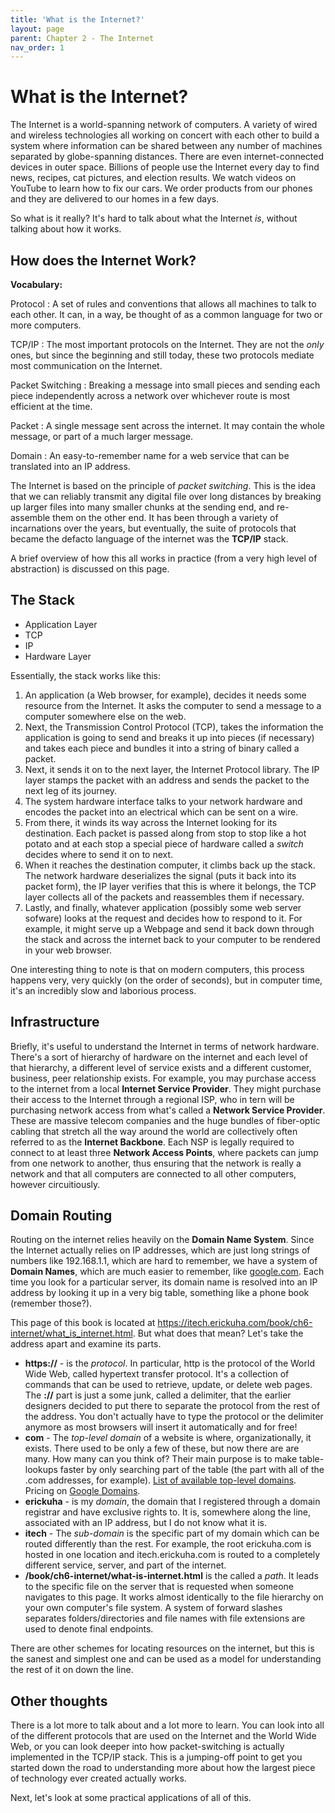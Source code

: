 ```yaml
--- 
title: 'What is the Internet?'
layout: page
parent: Chapter 2 - The Internet
nav_order: 1
---
```


What is the Internet?
=====================

The Internet is a world-spanning network of computers. A variety of wired and wireless technologies all working on concert with each other to build a system where information can be shared between any number of machines separated by globe-spanning distances. There are even internet-connected devices in outer space. Billions of people use the Internet every day to find news, recipes, cat pictures, and election results. We watch videos on YouTube to learn how to fix our cars. We order products from our phones and they are delivered to our homes in a few days.

So what is it really? It's hard to talk about what the Internet *is*, without talking about how it works.

How does the Internet Work?
---------------------------

**Vocabulary:**

Protocol
: A set of rules and conventions that allows all machines to talk to each other. It can, in a way, be thought of as a common language for two or more computers.

TCP/IP
: The most important protocols on the Internet. They are not the *only* ones, but since the beginning and still today, these two protocols mediate most communication on the Internet.

Packet Switching
: Breaking a message into small pieces and sending each piece independently across a network over whichever route is most efficient at the time.

Packet
: A single message sent across the internet. It may contain the whole message, or part of a much larger message.

Domain
: An easy-to-remember name for a web service that can be translated into an IP address.

The Internet is based on the principle of *packet switching*. This is
the idea that we can reliably transmit any digital file over long
distances by breaking up larger files into many smaller chunks at the
sending end, and re-assemble them on the other end. It has been through
a variety of incarnations over the years, but eventually, the suite of
protocols that became the defacto language of the internet was the
**TCP/IP** stack.

A brief overview of how this all works in practice (from a very high
level of abstraction) is discussed on this page.

The Stack
---------

-   Application Layer
-   TCP
-   IP
-   Hardware Layer

Essentially, the stack works like this:

1.  An application (a Web browser, for example), decides it needs some
    resource from the Internet. It asks the computer to send a message to a computer somewhere else on the web.
2.  Next, the Transmission Control Protocol (TCP), takes the information the
    application is going to send and breaks it up into pieces
    (if necessary) and takes each piece and bundles it into a string of binary called a packet.
3.  Next, it sends it on to the next layer, the Internet
    Protocol library. The IP layer stamps the packet with an address and
    sends the packet to the next leg of its journey.
4.  The system hardware interface talks to your network hardware and
    encodes the packet into an electrical which can be sent on
    a wire.
5.  From there, it winds its way across the Internet looking for
    its destination. Each packet is passed along from stop to stop like
    a hot potato and at each stop a special piece of hardware called a *switch* decides where to send it on
    to next.
6.  When it reaches the destination computer, it climbs back up
    the stack. The network hardware deserializes the signal (puts it
    back into its packet form), the IP layer verifies that this is where
    it belongs, the TCP layer collects all of the packets and
    reassembles them if necessary.
7.  Lastly, and finally, whatever application (possibly some web
    server sofware) looks at the request and decides how to respond
    to it. For example, it might serve up a Webpage and send it back
    down through the stack and across the internet back to your computer
    to be rendered in your web browser.

One interesting thing to note is that on modern computers, this process happens very, very
quickly (on the order of seconds), but in computer time, it's an
incredibly slow and laborious process.

Infrastructure
--------------

Briefly, it's useful to understand the Internet in terms of network
hardware. There's a sort of hierarchy of hardware on the internet and
each level of that hierarchy, a different level of service exists and a
different customer, business, peer relationship exists. For example, you
may purchase access to the internet from a local **Internet Service
Provider**. They might purchase their access to the Internet through a
regional ISP, who in tern will be purchasing network access from what's
called a **Network Service Provider**. These are massive telecom
companies and the huge bundles of fiber-optic cabling that stretch all
the way around the world are collectively often referred to as the
**Internet Backbone**. Each NSP is legally required to connect to at
least three **Network Access Points**, where packets can jump from one
network to another, thus ensuring that the network is really a network
and that all computers are connected to all other computers, however
circuitiously.

Domain Routing
--------------

Routing on the internet relies heavily on the **Domain Name System**. Since the Internet actually relies on IP addresses, which are just long strings of numbers like 192.168.1.1, which are hard to remember, we have a system of **Domain Names**, which are much easier to remember, like [google.com](http://www.google.com). Each time you look for a particular server, its domain name is resolved into an IP address by looking it up in a very big table, something like a phone book (remember those?).

This page of this book is located at
<https://itech.erickuha.com/book/ch6-internet/what_is_internet.html>.
But what does that mean? Let's take the address apart and examine its
parts.

-   **https://** - is the *protocol*. In particular, http is the
    protocol of the World Wide Web, called hypertext transfer protocol.
    It's a collection of commands that can be used to retrieve, update,
    or delete web pages. The **://** part is just a some junk, called a delimiter, that the earlier designers decided to put there to separate the protocol from the rest of the address. You don't actually have to type the protocol or the delimiter anymore as most browsers will insert it automatically and for free!
-   **com** - The *top-level domain* of a website is where,
    organizationally, it exists. There used to be only a few of these,
    but now there are are many. How many can you think of? Their main purpose is to make
    table-lookups faster by only searching part of the table (the part
    with all of the .com addresses, for example). [List of available
    top-level
    domains](https://en.wikipedia.org/wiki/List_of_Internet_top-level_domains).
    Pricing on [Google
    Domains](https://support.google.com/domains/answer/6010092?hl=en&_ga=2.145819828.1409918622.1547064263-1471332043.1547064263).
-   **erickuha** - is my *domain*, the domain that I registered
    through a domain registrar and have exclusive rights to. It is,
    somewhere along the line, associated with an IP address, but I do
    not know what it is.
-   **itech** - The *sub-domain* is the specific part of my domain which
    can be routed differently than the rest. For example, the root
    erickuha.com is hosted in one location and itech.erickuha.com is
    routed to a completely different service, server, and part of
    the internet.
-   **/book/ch6-internet/what-is-internet.html** is the called a *path*.
    It leads to the specific file on the server that is requested when
    someone navigates to this page. It works almost identically to the
    file hierarchy on your own computer's file system. A system of
    forward slashes separates folders/directories and file names with
    file extensions are used to denote final endpoints.

There are other schemes for locating resources on the internet, but this
is the sanest and simplest one and can be used as a model for
understanding the rest of it on down the line.

Other thoughts
--------------

There is a lot more to talk about and a lot more to learn. You can look
into all of the different protocols that are used on the Internet and
the World Wide Web, or you can look deeper into how packet-switching is
actually implemented in the TCP/IP stack. This is a jumping-off point to
get you started down the road to understanding more about how the
largest piece of technology ever created actually works.

Next, let's look at some practical applications of all of this.
